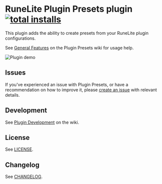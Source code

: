 # RuneLite Plugin Presets plugin [![total installs](https://img.shields.io/endpoint?url=https://i.pluginhub.info/shields/installs/plugin/plugin-presets)](https://runelite.net/plugin-hub)

This plugin adds the ability to create presets from your RuneLite plugin configurations.

See [General Features](https://github.com/antero111/plugin-presets/wiki/General-Features#using-plugin-presets) on the Plugin Presets wiki for usage help.

![Plugin demo](readme_visuals/plugin_presets_demo.gif)

## Issues

If you've experienced an issue with Plugin Presets, or have a recommendation on how to improve it, please [create an issue](https://github.com/antero111/plugin-presets/issues/new) with relevant details.

## Development

See [Plugin Development](https://github.com/antero111/plugin-presets/wiki/Plugin-Development) on the wiki.

## License

See [LICENSE](LICENSE).

## Changelog

See [CHANGELOG](CHANGELOG.md).
